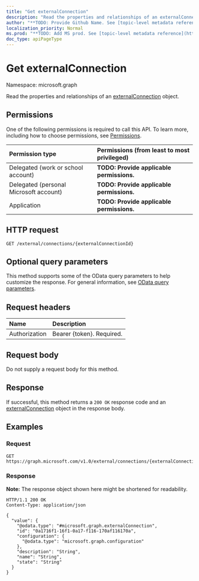 ```yaml
---
title: "Get externalConnection"
description: "Read the properties and relationships of an externalConnection object."
author: "**TODO: Provide Github Name. See [topic-level metadata reference](https://msgo.azurewebsites.net/add/document/guidelines/metadata.html#topic-level-metadata)**"
localization_priority: Normal
ms.prod: "**TODO: Add MS prod. See [topic-level metadata reference](https://msgo.azurewebsites.net/add/document/guidelines/metadata.html#topic-level-metadata)**"
doc_type: apiPageType
---
```


# Get externalConnection
Namespace: microsoft.graph



Read the properties and relationships of an [externalConnection](../resources/externalconnection.md) object.

## Permissions
One of the following permissions is required to call this API. To learn more, including how to choose permissions, see [Permissions](/graph/permissions-reference).

|Permission type|Permissions (from least to most privileged)|
|:---|:---|
|Delegated (work or school account)|**TODO: Provide applicable permissions.**|
|Delegated (personal Microsoft account)|**TODO: Provide applicable permissions.**|
|Application|**TODO: Provide applicable permissions.**|

## HTTP request

<!-- {
  "blockType": "ignored"
}
-->
``` http
GET /external/connections/{externalConnectionId}
```

## Optional query parameters
This method supports some of the OData query parameters to help customize the response. For general information, see [OData query parameters](/graph/query-parameters).

## Request headers
|Name|Description|
|:---|:---|
|Authorization|Bearer {token}. Required.|

## Request body
Do not supply a request body for this method.

## Response

If successful, this method returns a `200 OK` response code and an [externalConnection](../resources/externalconnection.md) object in the response body.

## Examples

### Request
<!-- {
  "blockType": "request",
  "name": "get_externalconnection"
}
-->
``` http
GET https://graph.microsoft.com/v1.0/external/connections/{externalConnectionId}
```


### Response
**Note:** The response object shown here might be shortened for readability.
<!-- {
  "blockType": "response",
  "truncated": true,
  "@odata.type": "microsoft.graph.externalConnection"
}
-->
``` http
HTTP/1.1 200 OK
Content-Type: application/json

{
  "value": {
    "@odata.type": "#microsoft.graph.externalConnection",
    "id": "0a1716f1-16f1-0a17-f116-170af116170a",
    "configuration": {
      "@odata.type": "microsoft.graph.configuration"
    },
    "description": "String",
    "name": "String",
    "state": "String"
  }
}
```

